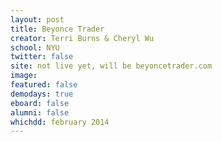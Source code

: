 ```yaml
---
layout: post
title: Beyonce Trader
creator: Terri Burns & Cheryl Wu
school: NYU
twitter: false
site: not live yet, will be beyoncetrader.com
image:
featured: false
demodays: true
eboard: false
alumni: false
whichdd: february 2014
---
```

